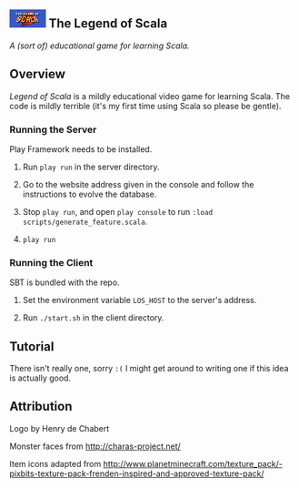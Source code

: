 ## ![Logo](/tools/art/splash.png) The Legend of Scala

_A (sort of) educational game for learning Scala._

## Overview

_Legend of Scala_ is a mildly educational video game for learning Scala. The
code is mildly terrible (it's my first time using Scala so please be gentle).

### Running the Server

Play Framework needs to be installed.

1. Run `play run` in the server directory.

2. Go to the website address given in the console and follow the instructions
   to evolve the database.

3. Stop `play run`, and open `play console` to run
   `:load scripts/generate_feature.scala`.

4. `play run`

### Running the Client

SBT is bundled with the repo.

1. Set the environment variable `LOS_HOST` to the server's address.

2. Run `./start.sh` in the client directory.

## Tutorial

There isn't really one, sorry `:(` I might get around to writing one if this
idea is actually good.

## Attribution

Logo by Henry de Chabert

Monster faces from http://charas-project.net/

Item icons adapted from http://www.planetminecraft.com/texture_pack/-pixbits-texture-pack-frenden-inspired-and-approved-texture-pack/
